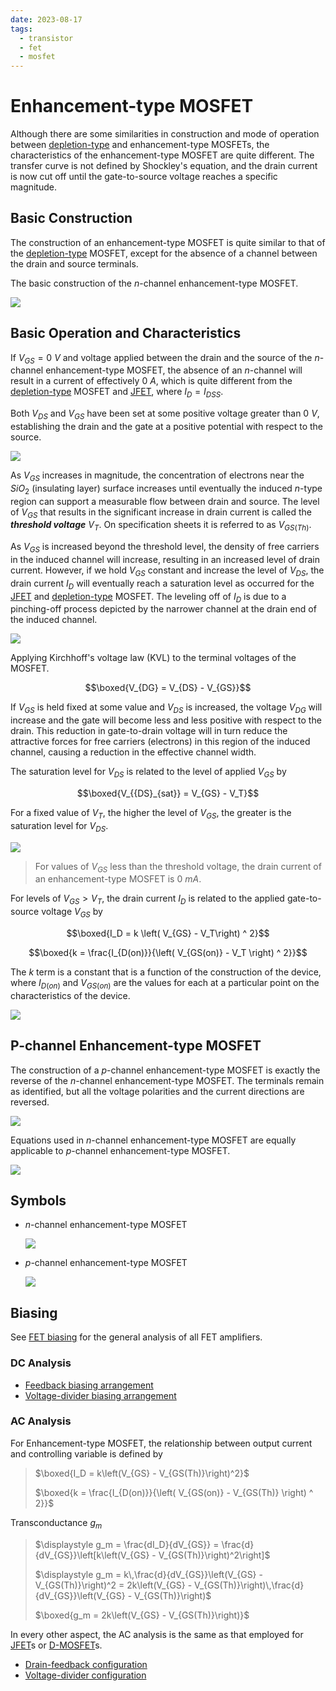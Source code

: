```yaml
---
date: 2023-08-17
tags:
  - transistor
  - fet
  - mosfet
---
```


# Enhancement-type MOSFET

Although there are some similarities in construction and mode of operation between [depletion-type](1fbb3c8c.md) and enhancement-type MOSFETs, the characteristics of the enhancement-type MOSFET are quite different. The transfer curve is not defined by Shockley's equation, and the drain current is now cut off until the gate-to-source voltage reaches a specific magnitude.

## Basic Construction

The construction of an enhancement-type MOSFET is quite similar to that of the [depletion-type](1fbb3c8c.md) MOSFET, except for the absence of a channel between the drain and source terminals.

The basic construction of the *n*-channel enhancement-type MOSFET.

![](./media/n-channel-enhancement-type-mosfet.png)

## Basic Operation and Characteristics

If $V_{GS} = 0\ V$ and voltage applied between the drain and the source of the *n*-channel enhancement-type MOSFET, the absence of an *n*-channel will result in a current of effectively $0\ A$, which is quite different from the [depletion-type](1fbb3c8c.md) MOSFET and [JFET](4023da85.md), where $I_D = I_{DSS}$.

Both $V_{DS}$ and $V_{GS}$ have been set at some positive voltage greater than $0\ V$, establishing the drain and the gate at a positive potential with respect to the source.

![](./media/n-channel-enhancement-type-mosfet-with-gate-voltage.png)

As $V_{GS}$ increases in magnitude, the concentration of electrons near the $SiO_2$ (insulating layer) surface increases until eventually the induced *n*-type region can support a measurable flow between drain and source. The level of $V_{GS}$ that results in the significant increase in drain current is called the ***threshold voltage*** $V_T$. On specification sheets it is referred to as $V_{GS(Th)}$.

As $V_{GS}$ is increased beyond the threshold level, the density of free carriers in the induced channel will increase, resulting in an increased level of drain current. However, if we hold $V_{GS}$ constant and increase the level of $V_{DS}$, the drain current $I_D$ will eventually reach a saturation level as occurred for the [JFET](4023da85.md) and [depletion-type](1fbb3c8c.md) MOSFET. The leveling off of $I_D$ is due to a pinching-off process depicted by the narrower channel at the drain end of the induced channel.

![](./media/n-channel-enhancement-type-mosfet-pinch-off.png)

Applying Kirchhoff's voltage law (KVL) to the terminal voltages of the MOSFET.

$$\boxed{V_{DG} = V_{DS} - V_{GS}}$$

If $V_{GS}$ is held fixed at some value and $V_{DS}$ is increased, the voltage $V_{DG}$ will increase and the gate will become less and less positive with respect to the drain. This reduction in gate-to-drain voltage will in turn reduce the attractive forces for free carriers (electrons) in this region of the induced channel, causing a reduction in the effective channel width.

The saturation level for $V_{DS}$ is related to the level of applied $V_{GS}$ by

$$\boxed{V_{{DS}_{sat}} = V_{GS} - V_T}$$

For a fixed value of $V_T$, the higher the level of $V_{GS}$, the greater is the saturation level for $V_{DS}$.

![](./media/n-channel-enhancement-type-mosfet-drain-characteristics.png)

> For values of $V_{GS}$ less than the threshold voltage, the drain current of an enhancement-type MOSFET is $0\ mA$.

For levels of $V_{GS} > V_T$, the drain current $I_D$ is related to the applied gate-to-source voltage $V_{GS}$ by

$$\boxed{I_D = k \left( V_{GS} - V_T\right) ^ 2}$$

$$\boxed{k = \frac{I_{D(on)}}{\left( V_{GS(on)} - V_T \right) ^ 2}}$$

The $k$ term is a constant that is a function of the construction of the device, where $I_{D(on)}$ and $V_{GS(on)}$ are the values for each at a particular point on the characteristics of the device.

![](./media/n-channel-enhancement-type-mosfet-transfer-drain-characteristics.png)

## P-channel Enhancement-type MOSFET

The construction of a *p*-channel enhancement-type MOSFET is exactly the reverse of the *n*-channel enhancement-type MOSFET. The terminals remain as identified, but all the voltage polarities and the current directions are reversed.

![](./media/p-channel-enhancement-type-mosfet.png)

Equations used in *n*-channel enhancement-type MOSFET are equally applicable to *p*-channel enhancement-type MOSFET.

![](./media/p-channel-enhancement-type-mosfet-transfer-drain-characteristics.png)

## Symbols

- *n*-channel enhancement-type MOSFET

	![](./media/n-channel-enhancement-type-mosfet-symbol.png)

- *p*-channel enhancement-type MOSFET

	![](./media/p-channel-enhancement-type-mosfet-symbol.png)

## Biasing

See [FET biasing](de2d417f.md) for the general analysis of all FET amplifiers.

### DC Analysis

- [Feedback biasing arrangement](d31b939f.md)
- [Voltage-divider biasing arrangement](1ce92e9d.md)

### AC Analysis

For Enhancement-type MOSFET, the relationship between output current and controlling variable is defined by

> $\boxed{I_D = k\left(V_{GS} - V_{GS(Th)}\right)^2}$
>
> $\boxed{k = \frac{I_{D(on)}}{\left( V_{GS(on)} - V_{GS(Th)} \right) ^ 2}}$

Transconductance $g_m$

> $\displaystyle g_m = \frac{dI_D}{dV_{GS}} = \frac{d}{dV_{GS}}\left[k\left(V_{GS} - V_{GS(Th)}\right)^2\right]$
>
> $\displaystyle g_m = k\,\frac{d}{dV_{GS}}\left(V_{GS} - V_{GS(Th)}\right)^2 = 2k\left(V_{GS} - V_{GS(Th)}\right)\,\frac{d}{dV_{GS}}\left(V_{GS} - V_{GS(Th)}\right)$
>
> $\boxed{g_m = 2k\left(V_{GS} - V_{GS(Th)}\right)}$

In every other aspect, the AC analysis is the same as that employed for [JFET](4023da85.md)s or [D-MOSFET](1fbb3c8c.md)s.

- [Drain-feedback configuration](414b57c3.md)
- [Voltage-divider configuration](151ecd03.md)
